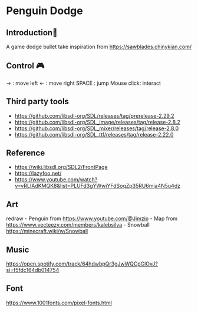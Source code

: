 # Penguin Dodge

## Introduction🐧
A game dodge bullet take inspiration from <https://sawblades.chinykian.com/>

## Control 🎮
-> : move left
<- : move right
SPACE : jump
Mouse click: interact

## Third party tools
- <https://github.com/libsdl-org/SDL/releases/tag/prerelease-2.29.2>
- <https://github.com/libsdl-org/SDL_image/releases/tag/release-2.8.2>
- <https://github.com/libsdl-org/SDL_mixer/releases/tag/release-2.8.0>
- <https://github.com/libsdl-org/SDL_ttf/releases/tag/release-2.22.0>

## Reference
- <https://wiki.libsdl.org/SDL2/FrontPage>
-  <https://lazyfoo.net/>
-   <https://www.youtube.com/watch?v=vRLIAdKMQK8&list=PLUFd3gYWwiYFdSoqZp35RU6mja4N5u4dz>

## Art
redraw  - Penguin from <https://www.youtube.com/@Jimzip>
        -  Map from <https://www.vecteezy.com/members/kalebsilva>
        -  Snowball <https://minecraft.wiki/w/Snowball>

## Music
<https://open.spotify.com/track/64hdwbpQr3gJwWQCpGlOvJ?si=f5fdc164db014754>

## Font
<https://www.1001fonts.com/pixel-fonts.html>

